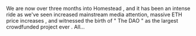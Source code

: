 We are now over three months into Homestead , and it has been an intense ride
as we've seen increased mainstream media attention, massive ETH price
increases , and witnessed the birth of " The DAO " as the largest crowdfunded
project ever . All…


